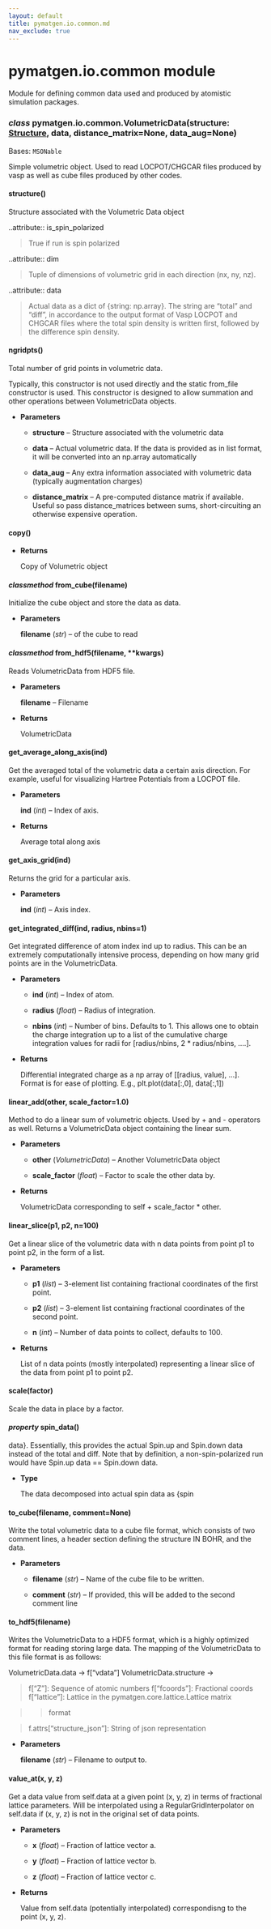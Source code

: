 ```yaml
---
layout: default
title: pymatgen.io.common.md
nav_exclude: true
---
```


# pymatgen.io.common module

Module for defining common data used and produced by atomistic simulation packages.


### _class_ pymatgen.io.common.VolumetricData(structure: [Structure](pymatgen.core.structure.md#pymatgen.core.structure.Structure), data, distance_matrix=None, data_aug=None)
Bases: `MSONable`

Simple volumetric object. Used to read LOCPOT/CHGCAR files produced by
vasp as well as cube files produced by other codes.


#### structure()
Structure associated with the Volumetric Data object

..attribute:: is_spin_polarized

> True if run is spin polarized

..attribute:: dim

> Tuple of dimensions of volumetric grid in each direction (nx, ny, nz).

..attribute:: data

> Actual data as a dict of {string: np.array}. The string are “total”
> and “diff”, in accordance to the output format of Vasp LOCPOT and
> CHGCAR files where the total spin density is written first, followed
> by the difference spin density.


#### ngridpts()
Total number of grid points in volumetric data.

Typically, this constructor is not used directly and the static
from_file constructor is used. This constructor is designed to allow
summation and other operations between VolumetricData objects.


* **Parameters**


    * **structure** – Structure associated with the volumetric data


    * **data** – Actual volumetric data. If the data is provided as in list format,
    it will be converted into an np.array automatically


    * **data_aug** – Any extra information associated with volumetric data
    (typically augmentation charges)


    * **distance_matrix** – A pre-computed distance matrix if available.
    Useful so pass distance_matrices between sums,
    short-circuiting an otherwise expensive operation.



#### copy()

* **Returns**

    Copy of Volumetric object



#### _classmethod_ from_cube(filename)
Initialize the cube object and store the data as data.


* **Parameters**

    **filename** (*str*) – of the cube to read



#### _classmethod_ from_hdf5(filename, \*\*kwargs)
Reads VolumetricData from HDF5 file.


* **Parameters**

    **filename** – Filename



* **Returns**

    VolumetricData



#### get_average_along_axis(ind)
Get the averaged total of the volumetric data a certain axis direction.
For example, useful for visualizing Hartree Potentials from a LOCPOT
file.


* **Parameters**

    **ind** (*int*) – Index of axis.



* **Returns**

    Average total along axis



#### get_axis_grid(ind)
Returns the grid for a particular axis.


* **Parameters**

    **ind** (*int*) – Axis index.



#### get_integrated_diff(ind, radius, nbins=1)
Get integrated difference of atom index ind up to radius. This can be
an extremely computationally intensive process, depending on how many
grid points are in the VolumetricData.


* **Parameters**


    * **ind** (*int*) – Index of atom.


    * **radius** (*float*) – Radius of integration.


    * **nbins** (*int*) – Number of bins. Defaults to 1. This allows one to
    obtain the charge integration up to a list of the cumulative
    charge integration values for radii for [radius/nbins,
    2 \* radius/nbins, ….].



* **Returns**

    Differential integrated charge as a np array of [[radius, value],
    …]. Format is for ease of plotting. E.g., plt.plot(data[:,0],
    data[:,1])



#### linear_add(other, scale_factor=1.0)
Method to do a linear sum of volumetric objects. Used by + and -
operators as well. Returns a VolumetricData object containing the
linear sum.


* **Parameters**


    * **other** (*VolumetricData*) – Another VolumetricData object


    * **scale_factor** (*float*) – Factor to scale the other data by.



* **Returns**

    VolumetricData corresponding to self + scale_factor \* other.



#### linear_slice(p1, p2, n=100)
Get a linear slice of the volumetric data with n data points from
point p1 to point p2, in the form of a list.


* **Parameters**


    * **p1** (*list*) – 3-element list containing fractional coordinates of the first point.


    * **p2** (*list*) – 3-element list containing fractional coordinates of the second point.


    * **n** (*int*) – Number of data points to collect, defaults to 100.



* **Returns**

    List of n data points (mostly interpolated) representing a linear slice of the
    data from point p1 to point p2.



#### scale(factor)
Scale the data in place by a factor.


#### _property_ spin_data()
data}.
Essentially, this provides the actual Spin.up and Spin.down data
instead of the total and diff. Note that by definition, a
non-spin-polarized run would have Spin.up data == Spin.down data.


* **Type**

    The data decomposed into actual spin data as {spin



#### to_cube(filename, comment=None)
Write the total volumetric data to a cube file format, which consists of two comment lines,
a header section defining the structure IN BOHR, and the data.


* **Parameters**


    * **filename** (*str*) – Name of the cube file to be written.


    * **comment** (*str*) – If provided, this will be added to the second comment line



#### to_hdf5(filename)
Writes the VolumetricData to a HDF5 format, which is a highly optimized
format for reading storing large data. The mapping of the VolumetricData
to this file format is as follows:

VolumetricData.data -> f[“vdata”]
VolumetricData.structure ->

> f[“Z”]: Sequence of atomic numbers
> f[“fcoords”]: Fractional coords
> f[“lattice”]: Lattice in the pymatgen.core.lattice.Lattice matrix

> > format

> f.attrs[“structure_json”]: String of json representation


* **Parameters**

    **filename** (*str*) – Filename to output to.



#### value_at(x, y, z)
Get a data value from self.data at a given point (x, y, z) in terms
of fractional lattice parameters. Will be interpolated using a
RegularGridInterpolator on self.data if (x, y, z) is not in the original
set of data points.


* **Parameters**


    * **x** (*float*) – Fraction of lattice vector a.


    * **y** (*float*) – Fraction of lattice vector b.


    * **z** (*float*) – Fraction of lattice vector c.



* **Returns**

    Value from self.data (potentially interpolated) correspondisng to
    the point (x, y, z).